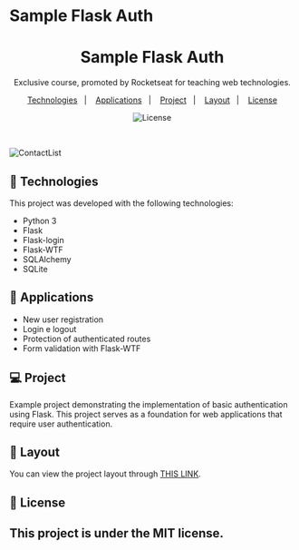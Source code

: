 # Sample Flask Auth

<h1 align="center"> Sample Flask Auth </h1>

<p align="center">
Exclusive course, promoted by Rocketseat for teaching web technologies.
</p>

<p align="center">
  <a href="#-tecnologias">Technologies</a>&nbsp;&nbsp;&nbsp;|&nbsp;&nbsp;&nbsp;
  <a href="#-applications">Applications</a>&nbsp;&nbsp;&nbsp;|&nbsp;&nbsp;&nbsp;
  <a href="#-projeto">Project</a>&nbsp;&nbsp;&nbsp;|&nbsp;&nbsp;&nbsp;
  <a href="#-layout">Layout</a>&nbsp;&nbsp;&nbsp;|&nbsp;&nbsp;&nbsp;
  <a href="#memo-licença">License</a>
</p>

<p align="center">
  <img alt="License" src="https://img.shields.io/static/v1?label=license&message=MIT&color=49AA26&labelColor=000000">
</p>

<br>

![ContactList]() 

## 🚀 Technologies

This project was developed with the following technologies:

- Python 3
- Flask
- Flask-login
- Flask-WTF
- SQLAlchemy
- SQLite 

## 🔧 Applications

- New user registration
- Login e logout
- Protection of authenticated routes
- Form validation with Flask-WTF

## 💻 Project

Example project demonstrating the implementation of basic authentication using Flask. This project serves as a foundation for web applications that require user authentication.

## 🔖 Layout

You can view the project layout through [THIS LINK](https://github.com/Tavinhoviana/sample-flask-auth).

## :memo: License

This project is under the MIT license.
---